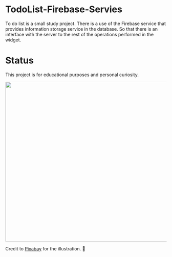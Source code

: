 # TodoList-Firebase-Servies
 To do list is a small study project.
 There is a use of the Firebase service that provides information storage service in the database.
 So that there is an interface with the server to the rest of the operations performed in the widget. 


 # Status
   This project is for educational purposes and personal curiosity.



<img src=https://user-images.githubusercontent.com/57037365/114315343-41720580-9b07-11eb-8531-a4ce930a5d55.jpg width="600" height="500">

Credit to [Pixabay](https://pixabay.com/)  for the    illustration. :hugs:

